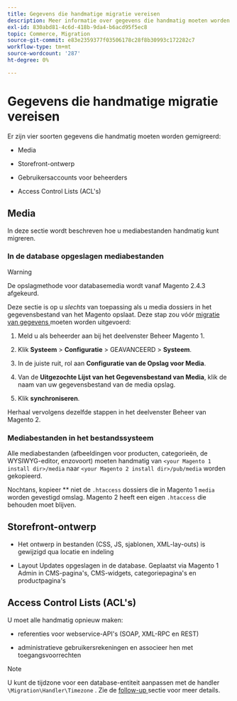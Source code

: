 ```yaml
---
title: Gegevens die handmatige migratie vereisen
description: Meer informatie over gegevens die handmatig moeten worden gemigreerd tijdens een Magento 1 naar Magento 2-gegevensmigratie en over hoe u dit kunt doen.
exl-id: 830abd81-4c6d-418b-9da4-b6acd95f5ec8
topic: Commerce, Migration
source-git-commit: e83e2359377f03506178c28f8b30993c172282c7
workflow-type: tm+mt
source-wordcount: '287'
ht-degree: 0%

---
```


# Gegevens die handmatige migratie vereisen

Er zijn vier soorten gegevens die handmatig moeten worden gemigreerd:

* Media

* Storefront-ontwerp

* Gebruikersaccounts voor beheerders

* Access Control Lists (ACL&#39;s)

## Media

In deze sectie wordt beschreven hoe u mediabestanden handmatig kunt migreren.

### In de database opgeslagen mediabestanden

>[!WARNING]
>
>De opslagmethode voor databasemedia wordt vanaf Magento 2.4.3 afgekeurd.


Deze sectie is op u *slechts* van toepassing als u media dossiers in het gegevensbestand van het Magento opslaat. Deze stap zou vóór [ migratie van gegevens ](data.md) moeten worden uitgevoerd:

1. Meld u als beheerder aan bij het deelvenster Beheer Magento 1.

1. Klik **Systeem** > **Configuratie** > GEAVANCEERD > **Systeem**.

1. In de juiste ruit, rol aan **Configuratie van de Opslag voor Media**.

1. Van de **Uitgezochte Lijst van het Gegevensbestand van Media**, klik de naam van uw gegevensbestand van de media opslag.

1. Klik **synchroniseren**.

Herhaal vervolgens dezelfde stappen in het deelvenster Beheer van Magento 2.

### Mediabestanden in het bestandssysteem

Alle mediabestanden (afbeeldingen voor producten, categorieën, de WYSIWYG-editor, enzovoort) moeten handmatig van `<your Magento 1 install dir>/media` naar `<your Magento 2 install dir>/pub/media` worden gekopieerd.

Nochtans, kopieer ** niet de `.htaccess` dossiers die in Magento 1 `media` worden gevestigd omslag. Magento 2 heeft een eigen `.htaccess` die behouden moet blijven.

## Storefront-ontwerp

* Het ontwerp in bestanden (CSS, JS, sjablonen, XML-lay-outs) is gewijzigd qua locatie en indeling

* Layout Updates opgeslagen in de database. Geplaatst via Magento 1 Admin in CMS-pagina&#39;s, CMS-widgets, categoriepagina&#39;s en productpagina&#39;s

## Access Control Lists (ACL&#39;s)

U moet alle handmatig opnieuw maken:

* referenties voor webservice-API&#39;s (SOAP, XML-RPC en REST)

* administratieve gebruikersrekeningen en associeer hen met toegangsvoorrechten

>[!NOTE]
>
>U kunt de tijdzone voor een database-entiteit aanpassen met de handler `\Migration\Handler\Timezone` . Zie de [ follow-up ](follow-up.md) sectie voor meer details.
